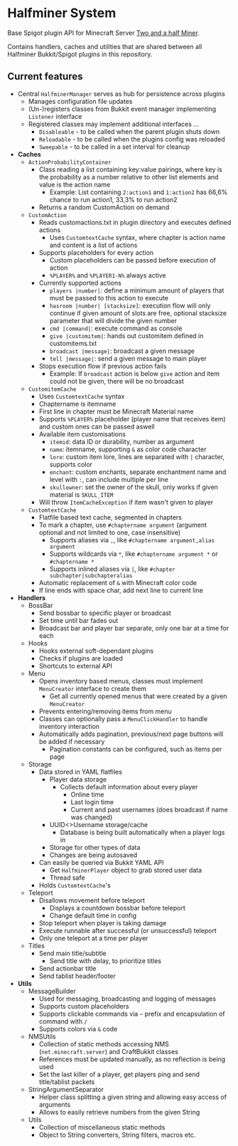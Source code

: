 # Halfminer System
Base Spigot plugin API for Minecraft Server [Two and a half Miner](https://halfminer.de).

Contains handlers, caches and utilities that are shared between all Halfminer Bukkit/Spigot plugins in this repository.

## Current features
- Central ``HalfminerManager`` serves as hub for persistence across plugins
  - Manages configuration file updates
  - (Un-)registers classes from Bukkit event manager implementing ``Listener`` interface
  - Registered classes may implement additional interfaces …
    - ``Disableable`` - to be called when the parent plugin shuts down
    - ``Reloadable`` - to be called when the plugins config was reloaded
    - ``Sweepable`` - to be called in a set interval for cleanup
- **Caches**
  - ``ActionProbabilityContainer``
    - Class reading a list containing key:value pairings, where key is the probability as a number relative to other list elements and value is the action name
      - Example: List containing ``2:action1`` and ``1:action2`` has 66,6% chance to run action1, 33,3% to run action2
    - Returns a random CustomAction on demand
  - ``CustomAction``
    - Reads customactions.txt in plugin directory and executes defined actions
      - Uses ``CustomtextCache`` syntax, where chapter is action name and content is a list of actions
    - Supports placeholders for every action
      - Custom placeholders can be passed before execution of action
      - ``%PLAYER%`` and ``%PLAYER1-N%`` always active
    - Currently supported actions
      - ``players |number|``: define a minimum amount of players that must be passed to this action to execute
      - ``hasroom |number| [stacksize]``: execution flow will only continue if given amount of slots are free, optional stacksize parameter that will divide the given number
      - ``cmd |command|``: execute command as console
      - ``give |customitem|``: hands out customitem defined in customitems.txt
      - ``broadcast |message|``: broadcast a given message
      - ``tell |message|``: send a given message to main player
    - Stops execution flow if previous action fails 
      - Example: If ``broadcast`` action is below ``give`` action and item could not be given, there will be no broadcast
  - ``CustomitemCache``
    - Uses ``CustomtextCache`` syntax
    - Chaptername is itemname
    - First line in chapter must be Minecraft Material name
    - Supports ``%PLAYER%`` placeholder (player name that receives item) and custom ones can be passed aswell
    - Available item customisations
      - ``itemid``: data ID or durability, number as argument
      - ``name``: itemname, supporting ``&`` as color code character
      - ``lore``: custom item lore, lines are separated with ``|`` character, supports color
      - ``enchant``: custom enchants, separate enchantment name and level with ``:``, can include multiple per line
      - ``skullowner``: set the owner of the skull, only works if given material is ``SKULL_ITEM``
    - Will throw ``ItemCacheException`` if item wasn't given to player
  - ``CustomtextCache``
    - Flatfile based text cache, segmented in chapters
    - To mark a chapter, use ``#chaptername argument`` (argument optional and not limited to one, case insensitive)
       - Supports aliases via ``,``, like ``#chaptername argument,alias argument``
       - Supports wildcards via ``*``, like ``#chaptername argument *`` or ``#chaptername *``
       - Supports inlined aliases via ``|``, like ``#chapter subchapter|subchapteralias``
    - Automatic replacement of ``&`` with Minecraft color code
    - If line ends with space char, add next line to current line
- **Handlers**
  - BossBar
    - Send bossbar to specific player or broadcast
    - Set time until bar fades out
    - Broadcast bar and player bar separate, only one bar at a time for each
  - Hooks
    - Hooks external soft-dependant plugins
    - Checks if plugins are loaded
    - Shortcuts to external API
  - Menu
    - Opens inventory based menus, classes must implement ``MenuCreator`` interface to create them
      - Get all currently opened menus that were created by a given ``MenuCreator``
    - Prevents entering/removing items from menu
    - Classes can optionally pass a ``MenuClickHandler`` to handle inventory interaction
    - Automatically adds pagination, previous/next page buttons will be added if necessary
      - Pagination constants can be configured, such as items per page
  - Storage
    - Data stored in YAML flatfiles
      - Player data storage
        - Collects default information about every player
          - Online time
          - Last login time
          - Current and past usernames (does broadcast if name was changed)
      - UUID<>Username storage/cache
        - Database is being built automatically when a player logs in
      - Storage for other types of data
      - Changes are being autosaved
    - Can easily be queried via Bukkit YAML API
      - Get ``HalfminerPlayer`` object to grab stored user data
      - Thread safe
    - Holds ``CustomtextCache``'s
  - Teleport
    - Disallows movement before teleport
      - Displays a countdown bossbar before teleport
      - Change default time in config
    - Stop teleport when player is taking damage
    - Execute runnable after successful (or unsuccessful) teleport
    - Only one teleport at a time per player
  - Titles
    - Send main title/subtitle
      - Send title with delay, to prioritize titles
    - Send actionbar title
    - Send tablist header/footer
- **Utils**
  - MessageBuilder
    - Used for messaging, broadcasting and logging of messages
    - Supports custom placeholders
    - Supports clickable commands via ``~`` prefix and encapsulation of command with ``/``
    - Supports colors via ``&`` code
  - NMSUtils
    - Collection of static methods accessing NMS (``net.minecraft.server``) and CraftBukkit classes
    - References must be updated manually, as no reflection is being used
    - Set the last killer of a player, get players ping and send title/tablist packets
  - StringArgumentSeparator
    - Helper class splitting a given string and allowing easy access of arguments
    - Allows to easily retrieve numbers from the given String
  - Utils
    - Collection of miscellaneous static methods
    - Object to String converters, String filters, macros etc.
